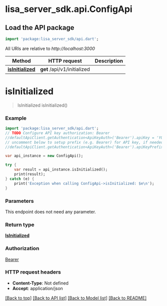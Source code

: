 # lisa_server_sdk.api.ConfigApi

## Load the API package
```dart
import 'package:lisa_server_sdk/api.dart';
```

All URIs are relative to *http://localhost:3000*

Method | HTTP request | Description
------------- | ------------- | -------------
[**isInitialized**](ConfigApi.md#isinitialized) | **get** /api/v1/initialized | 


# **isInitialized**
> IsInitialized isInitialized()



### Example 
```dart
import 'package:lisa_server_sdk/api.dart';
// TODO Configure API key authorization: Bearer
//defaultApiClient.getAuthentication<ApiKeyAuth>('Bearer').apiKey = 'YOUR_API_KEY';
// uncomment below to setup prefix (e.g. Bearer) for API key, if needed
//defaultApiClient.getAuthentication<ApiKeyAuth>('Bearer').apiKeyPrefix = 'Bearer';

var api_instance = new ConfigApi();

try { 
    var result = api_instance.isInitialized();
    print(result);
} catch (e) {
    print('Exception when calling ConfigApi->isInitialized: $e\n');
}
```

### Parameters
This endpoint does not need any parameter.

### Return type

[**IsInitialized**](IsInitialized.md)

### Authorization

[Bearer](../README.md#Bearer)

### HTTP request headers

 - **Content-Type**: Not defined
 - **Accept**: application/json

[[Back to top]](#) [[Back to API list]](../README.md#documentation-for-api-endpoints) [[Back to Model list]](../README.md#documentation-for-models) [[Back to README]](../README.md)

